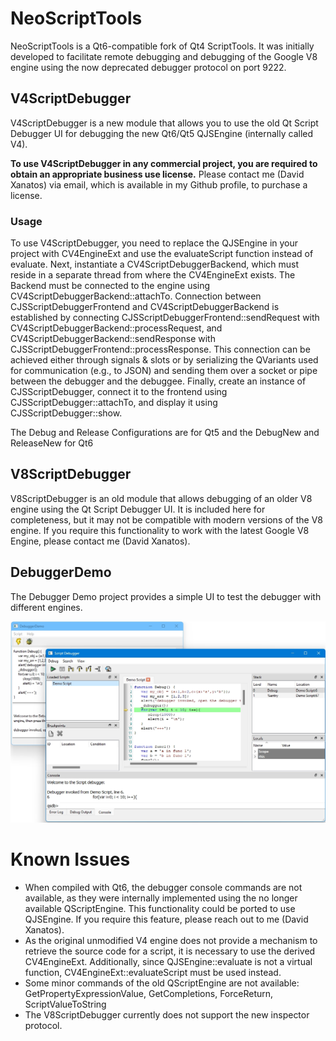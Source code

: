 # NeoScriptTools
NeoScriptTools is a Qt6-compatible fork of Qt4 ScriptTools. It was initially developed to facilitate remote debugging and debugging of the Google V8 engine using the now deprecated debugger protocol on port 9222.

## V4ScriptDebugger
V4ScriptDebugger is a new module that allows you to use the old Qt Script Debugger UI for debugging the new Qt6/Qt5 QJSEngine (internally called V4).

__To use V4ScriptDebugger in any commercial project, you are required to obtain an appropriate business use license.__ Please contact me (David Xanatos) via email, which is available in my Github profile, to purchase a license.

### Usage
To use V4ScriptDebugger, you need to replace the QJSEngine in your project with CV4EngineExt and use the evaluateScript function instead of evaluate.
Next, instantiate a CV4ScriptDebuggerBackend, which must reside in a separate thread from where the CV4EngineExt exists. The Backend must be connected to the engine using CV4ScriptDebuggerBackend::attachTo. Connection between CJSScriptDebuggerFrontend and CV4ScriptDebuggerBackend is established by connecting CJSScriptDebuggerFrontend::sendRequest with CV4ScriptDebuggerBackend::processRequest, and CV4ScriptDebuggerBackend::sendResponse with CJSScriptDebuggerFrontend::processResponse. This connection can be achieved either through signals & slots or by serializing the QVariants used for communication (e.g., to JSON) and sending them over a socket or pipe between the debugger and the debuggee.
Finally, create an instance of CJSScriptDebugger, connect it to the frontend using CJSScriptDebugger::attachTo, and display it using CJSScriptDebugger::show.

The Debug and Release Configurations are for Qt5 and the DebugNew and ReleaseNew for Qt6

## V8ScriptDebugger
V8ScriptDebugger is an old module that allows debugging of an older V8 engine using the Qt Script Debugger UI. It is included here for completeness, but it may not be compatible with modern versions of the V8 engine. If you require this functionality to work with the latest Google V8 Engine, please contact me (David Xanatos).

## DebuggerDemo
The Debugger Demo project provides a simple UI to test the debugger with different engines.

![](DebuggerDemo.jpg)

# Known Issues
- When compiled with Qt6, the debugger console commands are not available, as they were internally implemented using the no longer available QScriptEngine. This functionality could be ported to use QJSEngine. If you require this feature, please reach out to me (David Xanatos).
- As the original unmodified V4 engine does not provide a mechanism to retrieve the source code for a script, it is necessary to use the derived CV4EngineExt. Additionally, since QJSEngine::evaluate is not a virtual function, CV4EngineExt::evaluateScript must be used instead.
- Some minor commands of the old QScriptEngine are not available: GetPropertyExpressionValue, GetCompletions, ForceReturn, ScriptValueToString
- The V8ScriptDebugger currently does not support the new inspector protocol.

